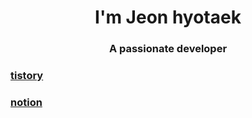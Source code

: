<h1 align="center">I'm Jeon hyotaek</h1>
<h3 align="center">A passionate developer</h3>

### [tistory](https://masterpieceofai.tistory.com/)
### [notion](https://miniature-dirigible-8f0.notion.site/1ef1fea7623a4d32b22df87227786760)
